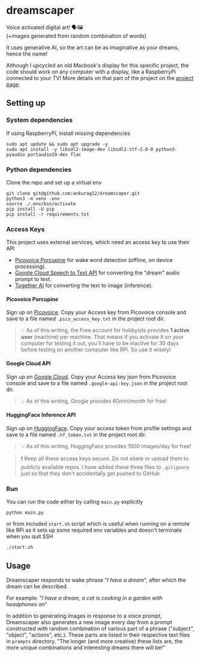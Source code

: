 # dreamscaper

Voice activated digital art! 🗣🖼️️  
(+images generated from random combination of words)

It uses generative AI, so the art can be as imaginative as your dreams, hence the name!

Although I upcycled an old Macbook's display for this specific project, the code should work on any computer with a
display, like a RaspberryPi connected to your TV!
More details on that part of the project on the [project page](https://ankurag12.github.io/dreamscaper/).

## Setting up

### System dependencies

If using RaspberryPi, install missing dependencies

```
sudo apt update && sudo apt upgrade -y
sudo apt install -y libsdl2-image-dev libsdl2-ttf-2.0-0 python3-pyaudio portaudio19-dev flac
```

### Python dependencies

Clone the repo and set up a virtual env

```commandline
git clone git@github.com:ankurag12/dreamscaper.git
python3 -m venv .env
source ./.env/bin/activate
pip install -U pip
pip install -r requirements.txt
```

### Access Keys

This project uses external services, which need an access key to use their API

- [Picovoice Porcupine](https://picovoice.ai/platform/porcupine/) for wake word detection (offline, on device
  processing).
- [Google Cloud Speech to Text API](https://cloud.google.com/speech-to-text/docs) for converting the "dream" audio
  prompt to text.
- [Together AI](https://docs.together.ai/docs/introduction) for converting the text to image (inference).

#### Picovoice Porcupine

Sign up on [Picovoice](https://console.picovoice.ai/signup). Copy your Access key from Picovoice console and save to a
file
named `.pico_access_key.txt` in the project root dir.

> 💡 As of this writing, the Free account for hobbyists provides
> **1 active user** (machine) per machine. That means if you activate it on your computer for testing it out, you'll
> have to be inactive for 30 days before testing on another computer like RPi. So use it wisely!

#### Google Cloud API

Sign up on [Google Cloud](https://cloud.google.com). Copy your Access key json from Picovoice console and save to a file
named `.google-api-key.json` in the project root dir.
> 💡 As of this writing, Google provides 60min/month for free!

#### HuggingFace Inference API

Sign up on [HuggingFace](https://huggingface.co/join). Copy your access token from profile settings and save to a file
named `.hf_token.txt` in the project root dir.
> 💡 As of this writing, HuggingFace provides 1000 images/day for free!

> ❗ Keep all these access keys secure. Do not share or upload them to publicly available repos. I have added these three
> files to `.gitignore` just so that they don't accidentally get pushed to GitHub

### Run

You can run the code either by calling `main.py` explicitly

```commandline
python main.py
```

or from included `start.sh` script which is useful when running on a remote like RPi as it sets up some
required env variables and doesn't terminate when you quit SSH

```commandline
./start.sh
```

## Usage

Dreamscaper responds to wake phrase "_I have a dream_", after which the dream can be described.

For example: "_I have a dream, a cat is cooking in a garden with headphones on_"

In addition to generating images in response to a voice prompt, Dreamscaper also generates a new image every day from a
prompt constructed with random combination of various part of a phrase ("subject", "object", "actions", etc.). These
parts are listed in their respective text files in `prompts` directory. "The longer (and more creative) these lists are,
the more unique combinations and interesting dreams there will be!"